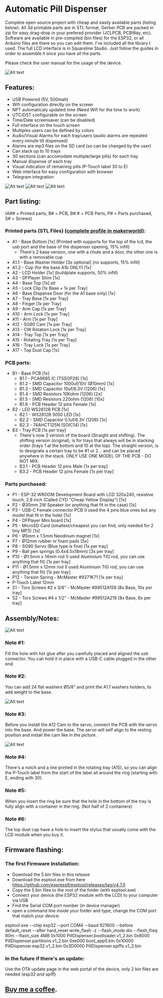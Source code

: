 # Automatic Pill Dispenser

Complete open source project with cheap and easily available parts (listing below).
All 3d printable parts are in STL format, Gerber PCB are packed in zip for easy drag-drop in 
your prefered provider (JCLPCB, PCBWay, etc).
Software are available in pre-compiled (bin files) for the ESP32, or all Arduino files are there so you can 
edit them. I've included all the library I used. The full LCD interface is in Squareline Studio.
Just follow the guides in order to assemble it once you have all the parts.

Please check the user manual for the usage of the device.

![Alt text](/Pictures/FinalView.jpg?raw=true "Title")

## Features:
- USB Powered (5V, 500mah)
- Wifi configuration directly on the screen
- NPT automaticaly updated time (Need Wifi for the time to work)
- UTC/DST configurable on the screen
- Time/Date screensaver (can be disabled)
- Full interface on the touch screen
- Multiples users can be defined by colors
- Audio/Visual Alarms for each tray/users (audio alarms are repeated every minute till dispensed)
- Alarms are mp3 files on the SD card (so can be changed by the user)
- Can stack up to 10 trays
- 30 sections (can accomodate multiple/large pills) for each tray
- Manual dispense of each tray
- Visual indication of remaining pills (P-Touch label 30 to E)
- Web interface for easy configuration with browser
- Telegram integration

![Alt text](/Pictures/Screens.png?raw=true "Title")
![Alt text](/Pictures/TraywithPills.jpg?raw=true "Title")
![Alt text](/Pictures/WebPortal.png?raw=true "Title")

## Part listing:
(A## = Printed parts, B# = PCB, B#.# = PCB Parts, P# = Parts purchased, S# = Screws)

### Printed parts (STL Files) [(complete profile in makerworld)](https://makerworld.com/en/models/389626):

- A1 - Base Bottom [1x] (Printed with supports for the top of the lcd, the usb port and the base of the dispenser opening, 15% infill)
    - There's 2 base version, one with a chute and a door, the other one is with a removable cup
- A1.1 - Base Washer Holder [3x optional] (no supports, 15% infill)
- A1.2 - Cup (for the base A1b ONLY) [1x]
- A2 - LCD Holder [1x] (buildplate supports, 50% infill)
- A3 - DFPlayer Shim [1x]
- A4 - Base Top [1x].stl
- A5 - Lock Clip [1x Base + 1x per Tray]
- A6 - Base Dispense Door (for the A1 base only) [1x]
- A7 - Tray Base [1x per Tray]
- A8 - Finger [1x per Tray]
- A9 - Arm Cap [1x per Tray]
- A10 - Arm Lock [1x per Tray]
- A11 - Arm [1x per Tray]
- A12 - SG90 Cam [1x per Tray]
- A13 - CW Rotation Lock [1x per Tray]
- A14 - Tray Top [1x per Tray]
- A15 - Rotating Tray [1x per Tray]
- A16 - Tray Lock [1x per Tray]
- A17 - Top Dust Cap [1x]

### PCB parts:
- B1 - Base PCB [1x]
  - B1.1 - PCA9685 IC (TSSOP28) [1x]
  - B1.2 - SMD Capacitor 1000uf/10V (Ø10mm) [1x]
  - B1.3 - SMD Capacitor 10uf/6.3V (1206) [1x]
  - B1.4 - SMD Resistors 10Kohm (1206) [2x]
  - B1.5 - SMD Resistors 220ohm (1206) [10x]
  - B1.6 - PCB Header 12 pins Female [1x]
- B2 - LED WS2812B PCB [1x]
  - B2.1 - WS2812B 5050 LED [1x]
  - B2.2 - SMD Capacitor 0.1uf/6.3V (1206) [1x]
  - B2.3 - 74AHCT125N (SOIC14) [1x]
- B3 - Tray PCB [1x per tray]
  - There's now 2 version of the board (Straight and shifting). The shifting version (original),
  is for trays that always will be in stacking order (trays 1 at the bottom and 10 at the top).
  The straight version, is to designate a certain tray to be #1 or 2... and can be placed anywhere in the stack.
  ONLY USE ONE MODEL OF THE PCB - DO NOT MIX.
  - B3.1 - PCB Header 12 pins Male [1x per tray]
  - B3.2 - PCB Header 12 pins Female [1x per tray]
 
### Parts purchased:
- P1 - ESP-32 WROOM Development Board with LCD 320x240, resistive touch, 2.8 inch (Called CYD "Cheap Yellow Display")  [1x]
- P2 - Ø30mm 2W Speaker (or anything that fit in the case) [1x]
- P3 - USB-C Female connector PCB (I used the 4 pins blue ones but any model that fit in the hole) [1x]
- P4 - DFPlayer Mini board [1x]
- P5 - MicroSD Card (smallest/cheapest you can find, only needed for 2 tiny MP3) [1x]
- P6 - Ø5mm x 1.5mm Neodinum magnet [1x]
- P7 - Ø12mm rubber or foam pads [5x]
- P8 - SG90 Servo (Blue type is fine) [1x per tray]
- P9 - Ball pen springs (0.4x4.5x18mm) [3x per tray]
- P10 - Ø1.5mm x 14mm rod (I used Aluminium TIG rod, you can use anything that fit) [1x per tray]
- P11 - Ø1.5mm x 12mm rod (I used Aluminium TIG rod, you can use anything that fit) [1x per tray]
- P12 - Torsion Spring - McMaster #9271K71 [1x per tray]
- P-Touch Label 12mm
- S1 - Torx Screws #2 x 3/8" - McMaster #99512A159 [8x Base, 10x per tray]
- S2 - Torx Screws #4 x 1/2" - McMaster #99512A219 [8x Base, 6x per tray]

## Assembly/Notes:

![Alt text](/Pictures/BaseAssembly.jpg?raw=true "Title")

### Note #1:
Fill the hole with hot glue after you carefully placed and aligned the usb connector.
You can hold it in place with a USB-C cable plugged in the other end.

### Note #2:
You can add 24 flat washers Ø5/8" and print the A1.1 washers holders, to add weight to the base.

![Alt text](/Pictures/ServoAdjustment.jpg?raw=true "Title")

### Note #3:
Before you install the A12 Cam to the servo, connect the PCB with the servo into the base. And power the base. 
The servo will self align to the resting position and install the cam like in the picture.

![Alt text](/Pictures/TrayMechanism.jpg?raw=true "Title")

### Note #4:
There's a notch and a line printed in the rotating tray (A15), so you can align 
the P-Touch label from the start of the label all around the ring (starting with E, ending with 30).

### Note #5:
When you insert the ring be sure that the hole in the bottom of 
the tray is fully align with a container in the ring. (Not half of 2 containers)

### Note #6:
The top dust cap have a hole to insert the stylus that usually come with the LCD module when you buy it.

## Firmware flashing:
### The first Firmware Installation:
- Download the 5 bin files in this release
- Download the esptool.exe from here https://github.com/espressif/esptool/releases/tag/v4.7.0
- Copy the 5 bin files to the root of the folder (with esptool.exe)
- Connect your device (the ESP32 module with the LCD) to your computer via USB
- Find the Serial COM port number (in device manager)
- open a command line inside your folder and type, change the COM port that match your device:

esptool.exe --chip esp32 --port COM4 --baud 921600 --before default_reset --after hard_reset write_flash -z --flash_mode dio --flash_freq 80m --flash_size 4MB 0x1000 PillDispenser.bootloader.v1_2.bin 0x8000 PillDispenser.partitions.v1_2.bin 0xe000 boot_app0.bin 0x10000 PillDispenser.esp32.v1_2.bin 0x3D0000 PillDispenser.spiffs.v1_2.bin

### In the future if there's an update:
Use the OTA update page in the web portal of the device, only 2 bin files are needed (esp32 and spiff)

## [Buy me a coffee](https://www.buymeacoffee.com/shaztech_info).




